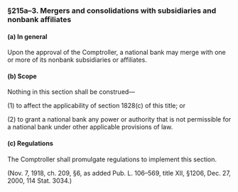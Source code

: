 ### §215a–3. Mergers and consolidations with subsidiaries and nonbank affiliates ###

#### (a) In general ####

Upon the approval of the Comptroller, a national bank may merge with one or more of its nonbank subsidiaries or affiliates.

#### (b) Scope ####

Nothing in this section shall be construed—

(1) to affect the applicability of section 1828(c) of this title; or

(2) to grant a national bank any power or authority that is not permissible for a national bank under other applicable provisions of law.

#### (c) Regulations ####

The Comptroller shall promulgate regulations to implement this section.

(Nov. 7, 1918, ch. 209, §6, as added Pub. L. 106–569, title XII, §1206, Dec. 27, 2000, 114 Stat. 3034.)
